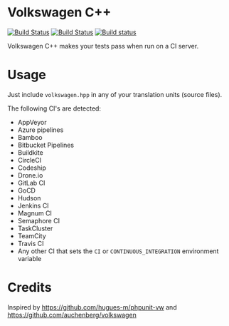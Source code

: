 # Volkswagen C++

[![Build Status](https://travis-ci.org/elnormous/volkswagencpp.svg?branch=master)](https://travis-ci.org/elnormous/volkswagencpp) [![Build Status](https://dev.azure.com/elnormous/volkswagencpp/_apis/build/status/elnormous.volkswagencpp?branchName=master)](https://dev.azure.com/elnormous/volkswagencpp/_build/latest?definitionId=6&branchName=master) [![Build status](https://ci.appveyor.com/api/projects/status/417c6nt0m2wn3s2w?svg=true)](https://ci.appveyor.com/project/elnormous/volkswagencpp)

Volkswagen C++ makes your tests pass when run on a CI server.

# Usage

Just include `volkswagen.hpp` in any of your translation units (source files).

The following CI's are detected:
* AppVeyor
* Azure pipelines
* Bamboo
* Bitbucket Pipelines
* Buildkite
* CircleCI
* Codeship
* Drone.io
* GitLab CI
* GoCD
* Hudson
* Jenkins CI
* Magnum CI
* Semaphore CI
* TaskCluster
* TeamCity
* Travis CI
* Any other CI that sets the `CI` or `CONTINUOUS_INTEGRATION` environment variable

# Credits
Inspired by https://github.com/hugues-m/phpunit-vw and https://github.com/auchenberg/volkswagen
